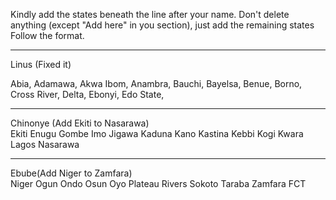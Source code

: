 Kindly add the states beneath the line after your name. Don't delete anything (except "Add here" in you section), just add the remaining states
<br/> Follow the format.<br/>

---

Linus (Fixed it)<br/>

Abia,
Adamawa,
Akwa Ibom,
Anambra,
Bauchi,
Bayelsa,
Benue,
Borno,
Cross River,
Delta,
Ebonyi,
Edo State,

---

Chinonye (Add Ekiti to Nasarawa)<br/>
Ekiti
Enugu
Gombe
Imo
Jigawa
Kaduna
Kano
Kastina
Kebbi
Kogi
Kwara
Lagos
Nasarawa

---


Ebube(Add Niger to Zamfara) <br/>
Niger
Ogun
Ondo
Osun
Oyo
Plateau
Rivers
Sokoto
Taraba
Zamfara
FCT 


